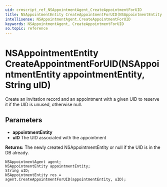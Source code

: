 ```yaml
---
uid: crmscript_ref_NSAppointmentAgent_CreateAppointmentForUID
title: NSAppointmentEntity CreateAppointmentForUID(NSAppointmentEntity appointmentEntity, String uID)
intellisense: NSAppointmentAgent.CreateAppointmentForUID
keywords: NSAppointmentAgent, CreateAppointmentForUID
so.topic: reference
---
```


# NSAppointmentEntity CreateAppointmentForUID(NSAppointmentEntity appointmentEntity, String uID)

Create an invitation record and an appointment with a given UID to reserve it if the UID is unused, otherwise null.

## Parameters

* **appointmentEntity** 
* **uID** The UID associated with the appointment

**Returns:** The newly created NSAppointmentEntity or null if the UID is in the DB already.

```crmscript
NSAppointmentAgent agent;
NSAppointmentEntity appointmentEntity;
String uID;
NSAppointmentEntity res = agent.CreateAppointmentForUID(appointmentEntity, uID);
```

